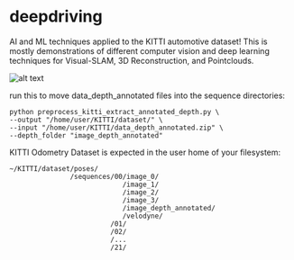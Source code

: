 # deepdriving
AI and ML techniques applied to the KITTI automotive dataset!
This is mostly demonstrations of different computer vision and deep learning techniques for Visual-SLAM, 3D Reconstruction, and Pointclouds.

![alt text](https://github.com/dframirez-usmc/deepdriving/blob/main/projection.gif?raw=true)

run this to move data_depth_annotated files into the sequence directories:

    python preprocess_kitti_extract_annotated_depth.py \
    --output "/home/user/KITTI/dataset/" \
    --input "/home/user/KITTI/data_depth_annotated.zip" \
    --depth_folder "image_depth_annotated"


KITTI Odometry Dataset is expected in the user home of your filesystem:

    ~/KITTI/dataset/poses/
                   /sequences/00/image_0/
                                /image_1/
                                /image_2/
                                /image_3/
                                /image_depth_annotated/
                                /velodyne/
                             /01/
                             /02/
                             /...
                             /21/
